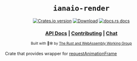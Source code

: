 <div align="center">

  <h1><code>ianaio-render</code></h1>

  <p>
    <a href="https://crates.io/crates/ianaio-render"><img src="https://img.shields.io/crates/v/ianaio-render.svg?style=flat-square" alt="Crates.io version" /></a>
    <a href="https://crates.io/crates/ianaio-render"><img src="https://img.shields.io/crates/d/ianaio-render.svg?style=flat-square" alt="Download" /></a>
    <a href="https://docs.rs/ianaio-render"><img src="https://img.shields.io/badge/docs-latest-blue.svg?style=flat-square" alt="docs.rs docs" /></a>
  </p>

  <h3>
    <a href="https://docs.rs/ianaio-render">API Docs</a>
    <span> | </span>
    <a href="https://github.com/rustwasm/ianaio/blob/master/CONTRIBUTING.md">Contributing</a>
    <span> | </span>
    <a href="https://discordapp.com/channels/442252698964721669/443151097398296587">Chat</a>
  </h3>

  <sub>Built with 🦀🕸 by <a href="https://rustwasm.github.io/">The Rust and WebAssembly Working Group</a></sub>
</div>

Crate that provides wrapper for
[requestAnimationFrame](https://developer.mozilla.org/en-US/docs/Web/API/Window/requestAnimationFrame)
